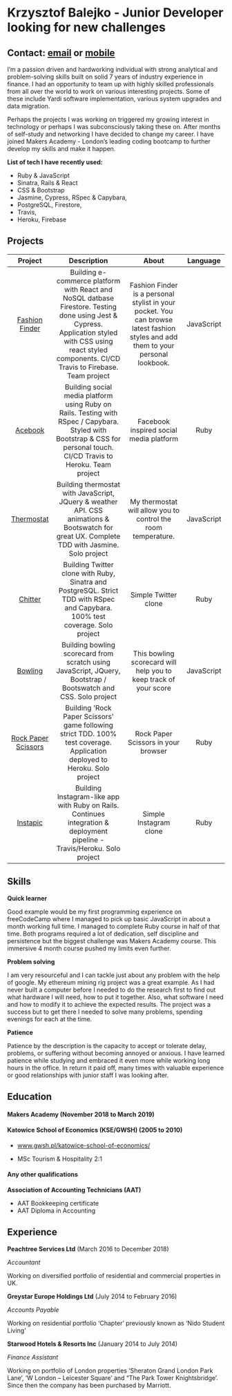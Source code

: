# Krzysztof Balejko - Junior Developer looking for new challenges

## Contact: [email](mailto:chrisbalejko86@gmail.com) or [mobile](07946425062)

I’m a passion driven and hardworking individual with strong analytical and problem-solving skills built on solid 7 years of industry experience in finance.
I had an opportunity to team up with highly skilled professionals from all over the world to work on various interesting projects. Some of these include Yardi software implementation, various system upgrades and data migration.

Perhaps the projects I was working on triggered my growing interest in technology or perhaps I was subconsciously taking these on. After months of self-study and networking I have decided to change my career. I have joined Makers Academy - London’s leading coding bootcamp to further develop my skills and make it happen.

**List of tech I have recently used:**

- Ruby & JavaScript
- Sinatra, Rails & React
- CSS & Bootstrap
- Jasmine, Cypress, RSpec & Capybara,
- PostgreSQL, Firestore,
- Travis,
- Heroku, Firebase

## Projects

|   Project    |   Description    | About      | Language        |
|:------------:|:----------------:|:------------:|:------------:|
|   [Fashion Finder](https://github.com/KrzysztofBalejko/fashion-finder)    |       Building e-commerce platform with React and NoSQL datbase Firestore. Testing done using Jest & Cypress. Application styled with CSS using react styled components. CI/CD Travis to Firebase. Team project           | Fashion Finder is a personal stylist in your pocket. You can browse latest fashion styles and add them to your personal lookbook.    |  JavaScript      |
|   [Acebook](https://github.com/KrzysztofBalejko/acebook-desk-warriors)    |       Building social media platform using Ruby on Rails. Testing with RSpec / Capybara. Styled with Bootstrap & CSS for personal touch. CI/CD Travis to Heroku. Team project           |     Facebook inspired social media platform         |Ruby      | 
|   [Thermostat](https://github.com/KrzysztofBalejko/thermostat)    |    Building thermostat with JavaScript, JQuery & weather API. CSS animations & Bootswatch for great UX. Complete TDD with Jasmine. Solo project              |       My thermostat will allow you to control the room temperature.       |JavaScript      |
|   [Chitter](https://github.com/KrzysztofBalejko/chitter-challenge)    |      Building Twitter clone with Ruby, Sinatra and PostgreSQL. Strict TDD with RSpec and Capybara. 100% test coverage. Solo project           |         Simple Twitter clone    |Ruby      |
|   [Bowling](https://github.com/KrzysztofBalejko/bowling-challenge)    |      Building bowling scorecard from scratch using JavaScript, JQuery, Bootstrap / Bootswatch and CSS. Solo project            |     This bowling scorecard will help you to keep track of your score         |JavaScript      |
|   [Rock Paper Scissors](https://github.com/KrzysztofBalejko/rps-challenge)    |     Building 'Rock Paper Scissors' game following strict TDD. 100% test coverage. Application deployed to Heroku. Solo project             |     Rock Paper Scissors in your browser         |Ruby      |
|   [Instapic](https://github.com/KrzysztofBalejko/instagram-challenge)    |       Building Instagram-like app with Ruby on Rails. Continues integration & deployment pipeline - Travis/Heroku. Solo project           |   Simple Instagram clone           |Ruby      |


## Skills

**Quick learner**

Good example would be my first programming experience on freeCodeCamp where I managed to pick up basic JavaScript in about a month working full time. I managed to complete Ruby course in half of that time. Both programs required a lot of dedication, self discipline and persistence but the biggest challenge was Makers Academy course. This immersive 4 month course pushed my limits even further.

**Problem solving**

I am very resourceful and I can tackle just about any problem with the help of google. My ethereum mining rig project was a great example. As I had never built a computer before I needed to do the research first to find out what hardware I will need, how to put it together. Also, what software I need and how to modify it to achieve the expected results. The project was a success but to get there I needed to solve many problems, spending evenings for each at the time.

**Patience**

Patience by the description is the capacity to accept or tolerate delay, problems, or suffering without becoming annoyed or anxious.
I have learned patience while studying and embraced it even more while working long hours in the office.
In return it paid off, many times with valuable experience or good relationships with junior staff I was looking after.

## Education

#### Makers Academy (November 2018 to March 2019)


#### Katowice School of Economics (KSE/GWSH) (2005 to 2010)
- www.gwsh.pl/katowice-school-of-economics/

- MSc Tourism & Hospitality 2:1

#### Any other qualifications

**Association of Accounting Technicians (AAT)**
- AAT Bookkeeping certificate
- AAT Diploma in Accounting

## Experience

**Peachtree Services Ltd** (March 2016 to December 2018)

*Accountant*

Working on diversified portfolio of residential and commercial properties in UK.

**Greystar Europe Holdings Ltd** (July 2014 to February 2016)

*Accounts Payable*

Working on residential portfolio ‘Chapter’ previously known as ‘Nido Student Living’

**Starwood Hotels & Resorts Inc** (January 2014 to July 2014)

*Finance Assistant*

Working on portfolio of London properties ‘Sheraton Grand London Park Lane’, ‘W London – Leicester Square’ and “The Park Tower Knightsbridge’.
Since then the company has been purchased by Marriott.
